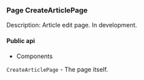 ### Page CreateArticlePage

Description: Article edit page. In development.      

#### Public api

- Components

`CreateArticlePage` - The page itself.
